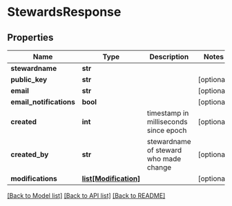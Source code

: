 # StewardsResponse

## Properties
Name | Type | Description | Notes
------------ | ------------- | ------------- | -------------
**stewardname** | **str** |  | 
**public_key** | **str** |  | [optional] 
**email** | **str** |  | [optional] 
**email_notifications** | **bool** |  | [optional] 
**created** | **int** | timestamp in milliseconds since epoch | [optional] 
**created_by** | **str** | stewardname of steward who made change | [optional] 
**modifications** | [**list[Modification]**](Modification.md) |  | [optional] 

[[Back to Model list]](../README.md#documentation-for-models) [[Back to API list]](../README.md#documentation-for-api-endpoints) [[Back to README]](../README.md)


